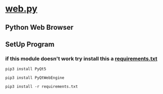 # [web.py](browser.py)
## Python Web Browser

## SetUp Program
### if this module doesn't work try install this a [requirements.txt](requirements.txt)
``````
pip3 install PyQt5
``````
``````
pip3 install PyQtWebEngine
``````
``````
pip3 install -r requirements.txt
``````